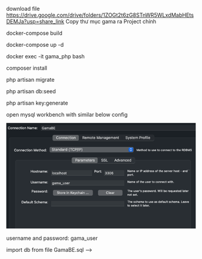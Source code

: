 

download file https://drive.google.com/drive/folders/1ZOGt2t6zG8STnWR5WLxdMabHEtsDEMJa?usp=share_link
Copy thư mục gama ra Project chính


docker-compose build

docker-compose up -d

docker exec -it gama_php bash 

composer install

php artisan migrate

php artisan db:seed

php artisan key:generate



open mysql workbench with similar below config 

![img.png](img.png)

username and password: gama_user

import db from file GamaBE.sql -->
